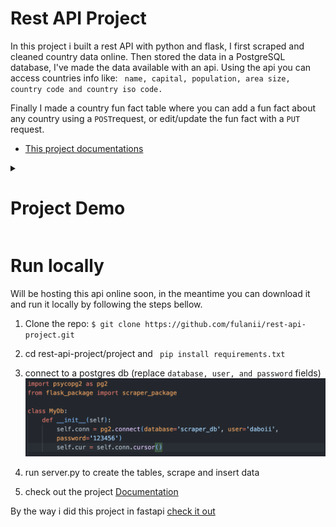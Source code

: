 

# Rest API Project
In this project i built a rest API with python and flask, I first scraped and cleaned country data online. Then stored the data in a PostgreSQL database, I've made the data available with an api. Using the api you can access countries info like: ``` name, capital, population, area size, country code and country iso code.```

Finally I made a country fun fact table where you can add a fun fact about any country using a ```POST```request, or edit/update the fun fact with a ```PUT``` request. 

- [This project documentations](https://fulanii.github.io/rest-api-project/)



<details>
    <summary> <h1> Project Demo  </h1> </summary>

GET endpoints
    ![GET](images/GET.gif)

POST and PUT endpoints
    ![POST](images/POST.gif)
</details>



# Run locally
Will be hosting this api online soon, in the meantime you can download it and run it locally by following the steps bellow.

1. Clone the repo: ```$ git clone https://github.com/fulanii/rest-api-project.git```

2. cd rest-api-project/project and ``` pip install requirements.txt```

3. connect to a postgres db (replace ```database, user, and password``` fields)
    ![](images/db.png)

4. run server.py to create the tables, scrape and insert data

5. check out the project [Documentation](https://fulanii.github.io/rest-api-project/)


By the way i did this project in fastapi [check it out](https://github.com/fulanii/fastapi-project)


